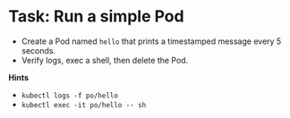 # Task: Run a simple Pod
- Create a Pod named `hello` that prints a timestamped message every 5 seconds.
- Verify logs, exec a shell, then delete the Pod.

**Hints**
- `kubectl logs -f po/hello`
- `kubectl exec -it po/hello -- sh`

